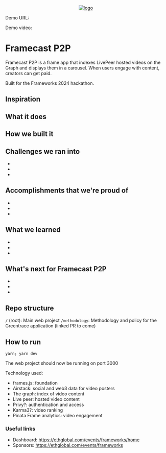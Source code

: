 
<p align='center'>
  <a href="https://github.com/cbonoz/frame24"><img src="https://github.com/cbonoz/logo.png" alt="logo" border="0"></a>
</p>


Demo URL:

Demo video:

# Framecast P2P

Framecast P2P is a frame app that indexes LivePeer hosted videos on the Graph and displays them in a carousel. When users engage with content, creators can get paid.

Built for the Frameworks 2024 hackathon.



## Inspiration

## What it does

## How we built it



## Challenges we ran into
-
-
-

## Accomplishments that we're proud of
-
-
-

## What we learned
-
-
-

## What's next for Framecast P2P
-
-
-


## Repo structure
`/` (root): Main web project
`/methodology`: Methodology and policy for the Greentrace application (linked PR to come)

## How to run

`yarn; yarn dev`

The web project should now be running on port 3000


Technology used:

* frames.js: foundation
* Airstack: social and web3 data for video posters
* The graph: index of video content
* Live peer: hosted video content
* Privy?: authentication and access
* Karma3?: video ranking
* Pinata Frame analytics: video engagement



### Useful links
* Dashboard: https://ethglobal.com/events/frameworks/home
* Sponsors: https://ethglobal.com/events/frameworks

<!--
# Frames.js Starter Kit

This is a boilerplate repo to get started quickly with `frames.js`

## Quickstart

If running from the frames.js repository itself:

- Run `yarn` from the repository root
- Run `cd examples/framesjs-starter`

1. Install dependencies `yarn install`

2. Run the dev server `yarn dev`

3. Open [http://localhost:3000](http://localhost:3000) with your browser to see the result.

4. Edit `app/page.tsx`

5. Visit [http://localhost:3000/debug](http://localhost:3000/debug) to debug your frame.

6. (Optional) To use a real signer (costs warps), copy `.env.sample` to `.env` and fill in the env variables following the comments provided

## Docs, Questions and Help

- [Frames.js Documentation](https://framesjs.org)
- [Awesome frames](https://github.com/davidfurlong/awesome-frames?tab=readme-ov-file)
- Join the [/frames-dev](https://warpcast.com/~/channel/frames-devs) channel on Farcaster to ask questions

## If you get stuck or have feedback, [Message @df please!](https://warpcast.com/df)

You can check out [the Next.js GitHub repository](https://github.com/vercel/next.js/) - your feedback and contributions are welcome!

## Deploy

```bash
vercel
```

more deployment links coming soon, PRs welcome!
-->
